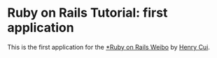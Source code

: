 # Ruby on Rails Tutorial: first application

This is the first application for the
[*Ruby on Rails Weibo](http://ruby-china.org/)
by [Henry Cui](http://henllyee.cnblogs.com/).